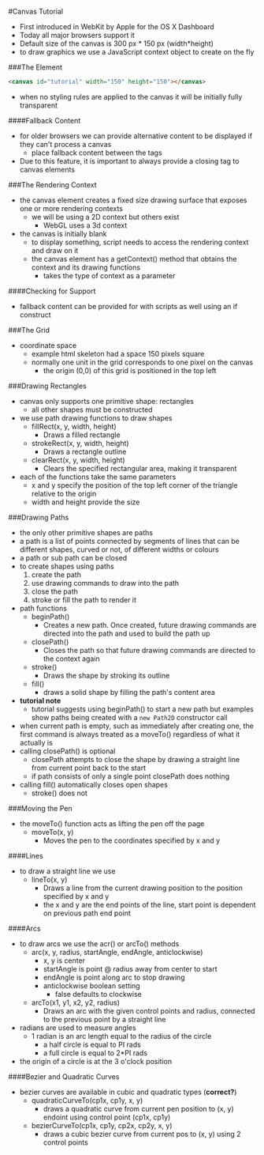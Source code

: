 #Canvas Tutorial

- First introduced in WebKit by Apple for the OS X Dashboard
- Today all major browsers support it
- Default size of the canvas is 300 px * 150 px (width*height)
- to draw graphics we use a JavaScript context object to create on the fly

###The <canvas> Element
```html
<canvas id="tutorial" width="150" height="150"></canvas>
```
- when no styling rules are applied to the canvas it will be initially fully transparent

####Fallback Content
- for older browsers we can provide alternative content to be displayed if they can't process a canvas
    - place fallback content between the tags
- Due to this feature, it is important to always provide a closing tag to canvas elements

###The Rendering Context
- the canvas element creates a fixed size drawing surface that exposes one or more rendering contexts
    - we will be using a 2D context but others exist
        - WebGL uses a 3d context
- the canvas is initially blank
    - to display something, script needs to access the rendering context and draw on it
    - the canvas element has a getContext() method that obtains the context and its drawing functions
        - takes the type of context as a parameter

####Checking for Support
- fallback content can be provided for with scripts as well using an if construct

###The Grid
- coordinate space
    - example html skeleton had a space 150 pixels square
    - normally one unit in the grid corresponds to one pixel on the canvas
        - the origin (0,0) of this grid is positioned in the top left

###Drawing Rectangles
- canvas only supports one primitive shape: rectangles
    - all other shapes must be constructed
- we use path drawing functions to draw shapes
    - fillRect(x, y, width, height)
        - Draws a filled rectangle
    - strokeRect(x, y, width, height)
        - Draws a rectangle outline
    - clearRect(x, y, width, height)
        - Clears the specified rectangular area, making it transparent
- each of the functions take the same parameters
    - x and y specify the position of the top left corner of the triangle relative to the origin
    - width and height provide the size

###Drawing Paths
- the only other primitive shapes are paths
- a path is a list of points connected by segments of lines that can be different shapes, curved or not, of different widths or colours
- a path or sub path can be closed
- to create shapes using paths
    1. create the path
    2. use drawing commands to draw into the path
    3. close the path
    4. stroke or fill the path to render it
- path functions
    - beginPath()
        - Creates a new path. Once created, future drawing commands are directed into the path and used to build the path up
    - closePath()
        - Closes the path so that future drawing commands are directed to the context again
    - stroke()
        - Draws the shape by stroking its outline
    - fill()
        - draws a solid shape by filling the path's content area
- **tutorial note**
    - tutorial suggests using beginPath() to start a new path but examples show paths being created with a ```new Path2D``` constructor call
- when current path is empty, such as immediately after creating one, the first command is always treated as a moveTo() regardless of what it actually is
- calling closePath() is optional
    - closePath attempts to close the shape by drawing a straight line from current point back to the start
    - if path consists of only a single point closePath does nothing
- calling fill() automatically closes open shapes
    - stroke() does not

###Moving the Pen
- the moveTo() function acts as lifting the pen off the page
    - moveTo(x, y)
        - Moves the pen to the coordinates specified by x and y

####Lines
- to draw a straight line we use
    - lineTo(x, y)
        - Draws a line from the current drawing position to the position specified by x and y
        - the x and y are the end points of the line, start point is dependent on previous path end point

####Arcs
- to draw arcs we use the acr() or arcTo() methods
    - arc(x, y, radius, startAngle, endAngle, anticlockwise)
        - x, y is center
        - startAngle is point @ radius away from center to start
        - endAngle is point along arc to stop drawing
        - anticlockwise boolean setting
            - false defaults to clockwise
    - arcTo(x1, y1, x2, y2, radius)
        - Draws an arc with the given control points and radius, connected to the previous point by a straight line
- radians are used to measure angles
    - 1 radian is an arc length equal to the radius of the circle
        - a half circle is equal to PI rads
        - a full circle is equal to 2*PI rads
- the origin of a circle is at the 3 o'clock position

####Bezier and Quadratic Curves
- bezier curves are available in cubic and quadratic types (**correct?**)
    - quadraticCurveTo(cp1x, cp1y, x, y)
        - draws a quadratic curve from current pen position to (x, y) endoint using control point (cp1x, cp1y)
    - bezierCurveTo(cp1x, cp1y, cp2x, cp2y, x, y)
        - draws a cubic bezier curve from current pos to (x, y) using 2 control points
